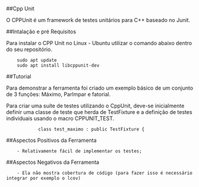 ##Cpp Unit

O CPPUnit é um framework de testes unitários para C++ baseado no Junit. 



##Intalação e pré Requisitos

Para instalar o CPP Unit no Linux - Ubuntu utilizar o comando abaixo dentro do seu repositório.

        sudo apt update
        sudo apt install libcppunit-dev

##Tutorial

Para demonstrar a ferramenta foi criado um exemplo básico de um conjunto de 3 funções: Máximo, ParImpar e fatorial.

Para criar uma suíte de testes utilizando o CppUnit, deve-se inicialmente definir uma classe de teste que herda de TestFixture e a definição de testes individuais usando o macro CPPUNIT_TEST.

                class test_maximo : public TestFixture {



##Aspectos Positivos da Ferramenta

        - Relativamente fácil de implementar os testes;



##Aspectos Negativos da Ferramenta

        - Ela não mostra cobertura de código (para fazer isso é necessário integrar por exemplo o lcov)
        